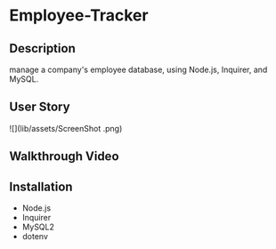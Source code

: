 # Employee-Tracker

## Description
manage a company's employee database, using Node.js, Inquirer, and MySQL.

## User Story 
![](lib/assets/ScreenShot .png)

## Walkthrough Video



## Installation
- Node.js
- Inquirer
- MySQL2 
- dotenv

